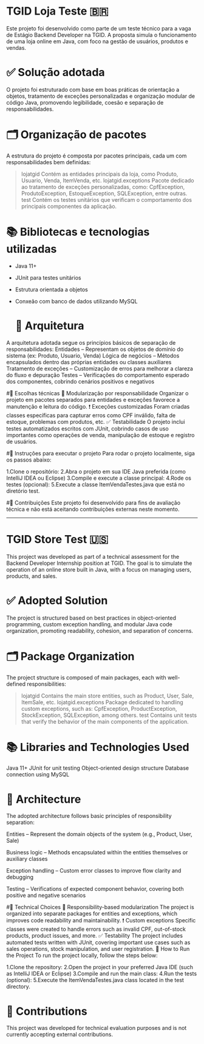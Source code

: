 # TGID Loja Teste  🇧🇷
Este projeto foi desenvolvido como parte de um teste técnico para a vaga de Estágio Backend Developer na TGID. A proposta simula o funcionamento de uma loja online em Java, com foco na gestão de usuários, produtos e vendas.

# ✅ Solução adotada
O projeto foi estruturado com base em boas práticas de orientação a objetos, tratamento de exceções personalizadas e organização modular de código Java, promovendo legibilidade, coesão e separação de responsabilidades.

# 🗂 Organização de pacotes
A estrutura do projeto é composta por pacotes principais, cada um com responsabilidades bem definidas:
> lojatgid
Contém as entidades principais da loja, como Produto, Usuario, Venda, ItemVenda, etc.
> lojatgid.exceptions
Pacote dedicado ao tratamento de exceções personalizadas, como:
> CpfException, ProdutoException, EstoqueException, SQLException, entre outras.
> test
Contém os testes unitários que verificam o comportamento dos principais componentes da aplicação.

# 📚 Bibliotecas e tecnologias utilizadas
- Java 11+
- JUnit para testes unitários
- Estrutura orientada a objetos
- Conxeão com banco de dados utilizando MySQL


  # 🧱 Arquitetura
A arquitetura adotada segue os princípios básicos de separação de responsabilidades:
Entidades – Representam os objetos de domínio do sistema (ex: Produto, Usuario, Venda)
Lógica de negócios – Métodos encapsulados dentro das próprias entidades ou classes auxiliares
Tratamento de exceções – Customização de erros para melhorar a clareza do fluxo e depuração
Testes – Verificações do comportamento esperado dos componentes, cobrindo cenários positivos e negativos

#🔧 Escolhas técnicas
🧭 Modularização por responsabilidade
Organizar o projeto em pacotes separados para entidades e exceções favorece a manutenção e leitura do código.
❗ Exceções customizadas
Foram criadas classes específicas para capturar erros como CPF inválido, falta de estoque, problemas com produtos, etc.
✅ Testabilidade
O projeto inclui testes automatizados escritos com JUnit, cobrindo casos de uso importantes como operações de venda, manipulação de estoque e registro de usuários.

#🚀 Instruções para executar o projeto
Para rodar o projeto localmente, siga os passos abaixo:

1.Clone o repositório:
2.Abra o projeto em sua IDE Java preferida (como IntelliJ IDEA ou Eclipse)
3.Compile e execute a classe principal:
4.Rode os testes (opcional):
5.Execute a classe ItemVendaTestes.java que está no diretório test.

#🤝 Contribuições
Este projeto foi desenvolvido para fins de avaliação técnica e não está aceitando contribuições externas neste momento.

------------------------------

# TGID Store Test 🇺🇸
This project was developed as part of a technical assessment for the Backend Developer Internship position at TGID. The goal is to simulate the operation of an online store built in Java, with a focus on managing users, products, and sales.

# ✅ Adopted Solution
The project is structured based on best practices in object-oriented programming, custom exception handling, and modular Java code organization, promoting readability, cohesion, and separation of concerns.

# 🗂 Package Organization
The project structure is composed of main packages, each with well-defined responsibilities:
> lojatgid
Contains the main store entities, such as Product, User, Sale, ItemSale, etc.
> lojatgid.exceptions
Package dedicated to handling custom exceptions, such as:
> CpfException, ProductException, StockException, SQLException, among others.
> test
Contains unit tests that verify the behavior of the main components of the application.

# 📚 Libraries and Technologies Used
Java 11+
JUnit for unit testing
Object-oriented design structure
Database connection using MySQL

# 🧱 Architecture
The adopted architecture follows basic principles of responsibility separation:

Entities – Represent the domain objects of the system (e.g., Product, User, Sale)

Business logic – Methods encapsulated within the entities themselves or auxiliary classes

Exception handling – Custom error classes to improve flow clarity and debugging

Testing – Verifications of expected component behavior, covering both positive and negative scenarios

#🔧 Technical Choices
🧭 Responsibility-based modularization
The project is organized into separate packages for entities and exceptions, which improves code readability and maintainability.
❗ Custom exceptions
Specific classes were created to handle errors such as invalid CPF, out-of-stock products, product issues, and more.
✅ Testability
The project includes automated tests written with JUnit, covering important use cases such as sales operations, stock manipulation, and user registration.
🚀 How to Run the Project
To run the project locally, follow the steps below:

1.Clone the repository:
2.Open the project in your preferred Java IDE (such as IntelliJ IDEA or Eclipse)
3.Compile and run the main class:
4.Run the tests (optional):
5.Execute the ItemVendaTestes.java class located in the test directory.

# 🤝 Contributions
This project was developed for technical evaluation purposes and is not currently accepting external contributions.
